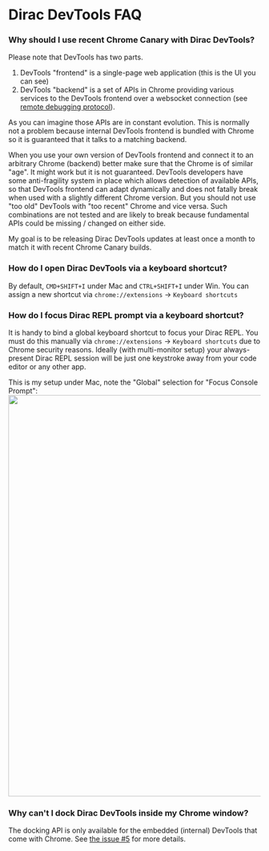 # Dirac DevTools FAQ

### Why should I use recent Chrome Canary with Dirac DevTools?

Please note that DevTools has two parts.

1. DevTools "frontend" is a single-page web application (this is the UI you can see)
2. DevTools "backend" is a set of APIs in Chrome providing various services to the DevTools frontend over a websocket connection (see [remote debugging protocol](https://developer.chrome.com/devtools/docs/debugger-protocol)).

As you can imagine those APIs are in constant evolution. This is normally not a problem because internal DevTools frontend is bundled with Chrome so it is guaranteed that it talks to a matching backend.

When you use your own version of DevTools frontend and connect it to an arbitrary Chrome (backend) better make sure that the Chrome is of similar "age".
It might work but it is not guaranteed. DevTools developers have some anti-fragility system in place which allows detection of available APIs, so that
DevTools frontend can adapt dynamically and does not fatally break when used with a slightly different Chrome version.
But you should not use "too old" DevTools with "too recent" Chrome and vice versa.
Such combinations are not tested and are likely to break because fundamental APIs could be missing / changed on either side.

My goal is to be releasing Dirac DevTools updates at least once a month to match it with recent Chrome Canary builds.

### How do I open Dirac DevTools via a keyboard shortcut?

By default, `CMD+SHIFT+I` under Mac and `CTRL+SHIFT+I` under Win.
You can assign a new shortcut via `chrome://extensions` -> `Keyboard shortcuts`

### How do I focus Dirac REPL prompt via a keyboard shortcut?

It is handy to bind a global keyboard shortcut to focus your Dirac REPL.
You must do this manually via `chrome://extensions` -> `Keyboard shortcuts` due to Chrome security reasons.
Ideally (with multi-monitor setup) your always-present Dirac REPL session will be just one keystroke away
from your code editor or any other app.

This is my setup under Mac, note the "Global" selection for "Focus Console Prompt":
<a href="https://dl.dropboxusercontent.com/u/559047/dirac-global-shortcuts.png"><img src="https://dl.dropboxusercontent.com/u/559047/dirac-global-shortcuts.png" width="800px"></a>

### Why can't I dock Dirac DevTools inside my Chrome window?

The docking API is only available for the embedded (internal) DevTools that come with Chrome.
See [the issue #5](https://github.com/binaryage/dirac/issues/5) for more details.
